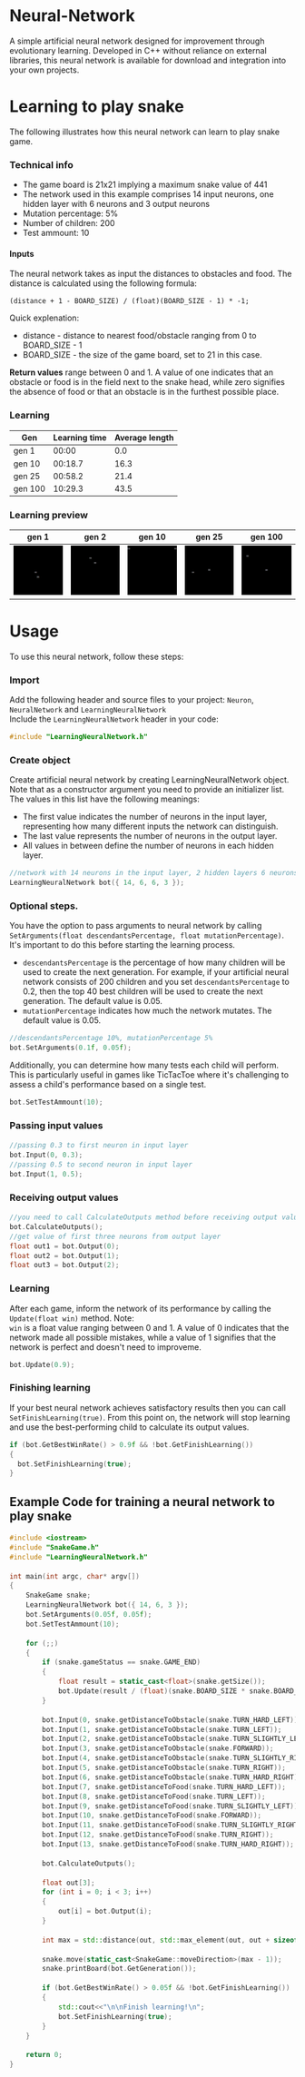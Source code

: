 # Neural-Network
A simple artificial neural network designed for improvement through evolutionary learning. Developed in C++ without reliance on external libraries, 
this neural network is available for download and integration into your own projects.

# Learning to play snake
The following illustrates how this neural network can learn to play snake game.

### Technical info
- The game board is 21x21 implying a maximum snake value of 441
- The network used in this example comprises 14 input neurons, one hidden layer with 6 neurons and 3 output neurons
- Mutation percentage: 5%
- Number of children: 200
- Test ammount: 10


#### Inputs
The neural network takes as input the distances to obstacles and food. The distance is calculated using the following formula: <br>
```
(distance + 1 - BOARD_SIZE) / (float)(BOARD_SIZE - 1) * -1;
``` 
Quick explenation:
- distance - distance to nearest food/obstacle ranging from 0 to BOARD_SIZE - 1
- BOARD_SIZE - the size of the game board, set to 21 in this case.

**Return values** range between 0 and 1. A value of one indicates that an obstacle or food is in the field next to the snake head, 
while zero signifies the absence of food or that an obstacle is in the furthest possible place.

### Learning
|Gen|Learning time| Average length|
|---|---|---|
|gen 1 |00:00| 0.0|
|gen 10 |00:18.7|16.3|
|gen 25 |00:58.2|21.4|
|gen 100 |10:29.3|43.5|

### Learning preview
|gen 1|gen 2|gen 10|gen 25|gen 100|
|---|---|---|---|---|
|![gif](https://github.com/domus55/Neural-Network/blob/main/Readme%20files/Gen1.gif)|![gif](https://github.com/domus55/Neural-Network/blob/main/Readme%20files/Gen2.gif)|![gif](https://github.com/domus55/Neural-Network/blob/main/Readme%20files/Gen10.gif)|![gif](https://github.com/domus55/Neural-Network/blob/main/Readme%20files/Gen25.gif)|![gif](https://github.com/domus55/Neural-Network/blob/main/Readme%20files/Gen100.gif)|

# Usage
To use this neural network, follow these steps:
### Import
Add the following header and source files to your project: `Neuron`, `NeuralNetwork` and `LearningNeuralNetwork`<br>
Include the `LearningNeuralNetwork` header in your code:
```cpp
#include "LearningNeuralNetwork.h"
```

### Create object 
Create artificial neural network by creating LearningNeuralNetwork object. Note that
as a constructor argument you need to provide an initializer list. The values in this list have the following meanings:
- The first value indicates the number of neurons in the input layer, representing how many different inputs the network can distinguish.
- The last value represents the number of neurons in the output layer.
- All values in between define the number of neurons in each hidden layer.

```cpp
//network with 14 neurons in the input layer, 2 hidden layers 6 neurons each, 3 output neurons
LearningNeuralNetwork bot({ 14, 6, 6, 3 });
```

### Optional steps. 
You have the option to pass arguments to neural network by calling `SetArguments(float descendantsPercentage, float mutationPercentage)`. It's important to do this before starting the learning process.
- `descendantsPercentage` is the percentage of how many children will be used to create the next generation.
For example, if your artificial neural network consists of 200 children and you set `descendantsPercentage` to 0.2, then the top 40 best children
will be used to create the next generation. The default value is 0.05.
- `mutationPercentage` indicates how much the network mutates. The default value is 0.05.
```cpp
//descendantsPercentage 10%, mutationPercentage 5%
bot.SetArguments(0.1f, 0.05f);
```

Additionally, you can determine how many tests each child will perform. This is particularly useful in games like TicTacToe where it's challenging to assess a child's performance based on a single test.
```cpp
bot.SetTestAmmount(10);
```
### Passing input values 
```cpp
//passing 0.3 to first neuron in input layer
bot.Input(0, 0.3);
//passing 0.5 to second neuron in input layer
bot.Input(1, 0.5);
```
### Receiving output values
```cpp
//you need to call CalculateOutputs method before receiving output values
bot.CalculateOutputs();
//get value of first three neurons from output layer
float out1 = bot.Output(0);
float out2 = bot.Output(1);
float out3 = bot.Output(2);
```
### Learning 
After each game, inform the network of its performance by calling the `Update(float win)` method. Note:<br>
`win` is a float value ranging between 0 and 1. A value of 0 indicates that the network made all possible mistakes, while a value of 1 signifies that the network is perfect and doesn't need to improveme.
```cpp
bot.Update(0.9);
```
### Finishing learning
If your best neural network achieves satisfactory results then you can call `SetFinishLearning(true)`. 
From this point on, the network will stop learning and use the best-performing child to calculate its output values.
```cpp
if (bot.GetBestWinRate() > 0.9f && !bot.GetFinishLearning())
{
  bot.SetFinishLearning(true);
}
```

## Example Code for training a neural network to play snake
```cpp
#include <iostream>
#include "SnakeGame.h"
#include "LearningNeuralNetwork.h"

int main(int argc, char* argv[])
{
	SnakeGame snake;
	LearningNeuralNetwork bot({ 14, 6, 3 });
	bot.SetArguments(0.05f, 0.05f);
	bot.SetTestAmmount(10);

	for (;;)
	{
		if (snake.gameStatus == snake.GAME_END)
		{
			float result = static_cast<float>(snake.getSize());
			bot.Update(result / (float)(snake.BOARD_SIZE * snake.BOARD_SIZE));
		}

		bot.Input(0, snake.getDistanceToObstacle(snake.TURN_HARD_LEFT));
		bot.Input(1, snake.getDistanceToObstacle(snake.TURN_LEFT));
		bot.Input(2, snake.getDistanceToObstacle(snake.TURN_SLIGHTLY_LEFT));
		bot.Input(3, snake.getDistanceToObstacle(snake.FORWARD));
		bot.Input(4, snake.getDistanceToObstacle(snake.TURN_SLIGHTLY_RIGHT));
		bot.Input(5, snake.getDistanceToObstacle(snake.TURN_RIGHT));
		bot.Input(6, snake.getDistanceToObstacle(snake.TURN_HARD_RIGHT));
		bot.Input(7, snake.getDistanceToFood(snake.TURN_HARD_LEFT));
		bot.Input(8, snake.getDistanceToFood(snake.TURN_LEFT));
		bot.Input(9, snake.getDistanceToFood(snake.TURN_SLIGHTLY_LEFT));
		bot.Input(10, snake.getDistanceToFood(snake.FORWARD));
		bot.Input(11, snake.getDistanceToFood(snake.TURN_SLIGHTLY_RIGHT));
		bot.Input(12, snake.getDistanceToFood(snake.TURN_RIGHT));
		bot.Input(13, snake.getDistanceToFood(snake.TURN_HARD_RIGHT));

		bot.CalculateOutputs();

		float out[3];
		for (int i = 0; i < 3; i++)
		{
			out[i] = bot.Output(i);
		}

		int max = std::distance(out, std::max_element(out, out + sizeof(out) / sizeof(int)));

		snake.move(static_cast<SnakeGame::moveDirection>(max - 1));
		snake.printBoard(bot.GetGeneration());

		if (bot.GetBestWinRate() > 0.05f && !bot.GetFinishLearning())
		{
			std::cout<<"\n\nFinish learning!\n";
			bot.SetFinishLearning(true);
		}
	}

	return 0;
}
```
